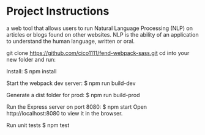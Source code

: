# Project Instructions

a web tool that allows users to run Natural Language Processing (NLP) on articles or blogs found on other websites. NLP is the ability of an application to understand the human language, written or oral.

git clone https://github.com/cico1111/fend-webpack-sass.git
cd into your new folder and run:

Install:
$ npm install

Start the webpack dev server:
$ npm run build-dev 

Generate a dist folder for prod:
$ npm run build-prod 

Run the Express server on port 8080:
$ npm start 
Open http://localhost:8080 to view it in the browser.

Run unit tests
$ npm test
